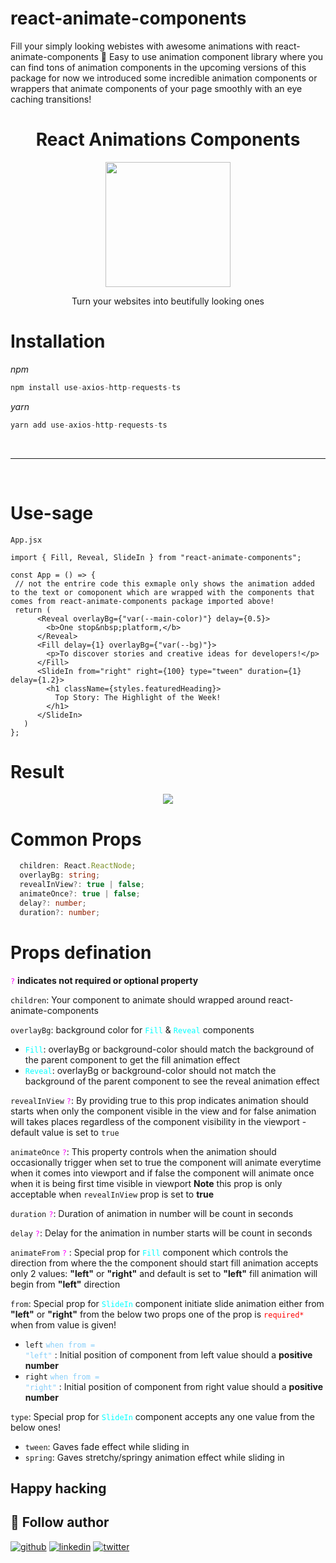 # react-animate-components

Fill your simply looking webistes with awesome animations with react-animate-components 🚀
Easy to use animation component library where you can find tons of animation components in the upcoming versions of this package for now we introduced some incredible animation components or wrappers that animate components of your page smoothly with an eye caching transitions!

<div align="center">
 <h1> React Animations Components</h1>
</div>

<div align="center">
   <a href="https://axios-http.com"><img width=200 src="https://miro.medium.com/v2/resize:fit:971/1*iI2L2ZNAL51tBpM-gzzGRw.png" /></a><br>
</div>
<p align="center">Turn your websites into beutifully looking ones</p>

<h1>Installation</h1>

_npm_

```js
npm install use-axios-http-requests-ts
```

_yarn_

```js
yarn add use-axios-http-requests-ts
```

<br>

<hr/>
<br>

<h1>Use-sage</h1>

`App.jsx`

```tsx
import { Fill, Reveal, SlideIn } from "react-animate-components";

const App = () => {
 // not the entrire code this exmaple only shows the animation added to the text or comoponent which are wrapped with the components that comes from react-animate-components package imported above!
 return (
      <Reveal overlayBg={"var(--main-color)"} delay={0.5}>
        <b>One stop&nbsp;platform,</b>
      </Reveal>
      <Fill delay={1} overlayBg={"var(--bg)"}>
        <p>To discover stories and creative ideas for developers!</p>
      </Fill>
      <SlideIn from="right" right={100} type="tween" duration={1} delay={1.2}>
        <h1 className={styles.featuredHeading}>
          Top Story: The Highlight of the Week!
        </h1>
      </SlideIn>
   )
};

```

<h1>Result</h1>

<div align="center">
 <img src="https://dev-hub-nextjs-app.vercel.app/_next/image?url=http%3A%2F%2Fres.cloudinary.com%2Fdvzjzf36i%2Fimage%2Fupload%2Fv1710614736%2Fowsg5apovixvgqlqr5mj.gif&w=1920&q=75"/>
</div>

<h1>Common Props</h1>

```ts
  children: React.ReactNode;
  overlayBg: string;
  revealInView?: true | false;
  animateOnce?: true | false;
  delay?: number;
  duration?: number;
```

<h1>Props defination</h1>

<code style="color : fuchsia">?</code> **indicates not required or optional property**

`children`: Your component to animate should wrapped around react-animate-components

`overlayBg`: background color for <code style="color : cyan">Fill</code> & <code style="color : cyan">Reveal</code> components

- <code style="color : cyan">Fill</code>: overlayBg or background-color should match the background of the parent component to get the fill animation effect
- <code style="color : cyan">Reveal</code>: overlayBg or background-color should not match the background of the parent component to see the reveal animation effect

`revealInView` <code style="color : fuchsia">?</code>: By providing true to this prop indicates animation should starts when only the component visible in the view and for false animation will takes places regardless of the component visibility in the viewport - default value is set to `true`

`animateOnce` <code style="color : fuchsia">?</code>: This property controls when the animation should occasionally trigger when set to true the component will animate everytime when it comes into viewport and if false the component will animate once when it is being first time visible in viewport **Note** this prop is only acceptable when `revealInView` prop is set to **true**

`duration` <code style="color : fuchsia">?</code>: Duration of animation in number will be count in seconds

`delay` <code style="color : fuchsia">?</code>: Delay for the animation in number starts will be count in seconds

`animateFrom` <code style="color : fuchsia">?</code> : Special prop for <code style="color : cyan">Fill</code> component which controls the direction from where the the component should start fill animation accepts only 2 values: __"left"__ or __"right"__ and default is set to __"left"__ fill animation will begin from __"left"__ direction

`from`: Special prop for <code style="color : cyan">SlideIn</code> component initiate slide animation either from __"left"__ or __"right"__ from the below two props one of the prop is <code style="color : red">required*</code> when from value is given!
- `left` <code style="color : lightskyblue">when from = "left"</code> : Initial position of component from left value should a __positive number__
- `right` <code style="color : lightskyblue">when from = "right"</code> : Initial position of component from right value should a __positive number__

`type`: Special prop for <code style="color : cyan">SlideIn</code> component accepts any one value from the below ones!

- `tween`: Gaves fade effect while sliding in
- `spring`: Gaves stretchy/springy animation effect while sliding in 
## Happy hacking

## 🚀 Follow author

[![github](https://img.shields.io/badge/github-000?style=for-the-badge&logo=github&logoColor=white)](https://github.com/SoloProgrammer/)
[![linkedin](https://img.shields.io/badge/linkedin-0A66C2?style=for-the-badge&logo=linkedin&logoColor=white)](https://www.linkedin.com/in/pratham-shinde-698a4b240/)
[![twitter](https://img.shields.io/badge/twitter-1DA1F2?style=for-the-badge&logo=twitter&logoColor=white)](https://twitter.com/dev_pratham_0g)

